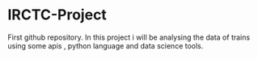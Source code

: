 # IRCTC-Project
 First github repository.  In this project i will be analysing the data of trains using some apis , python language and data science tools.
